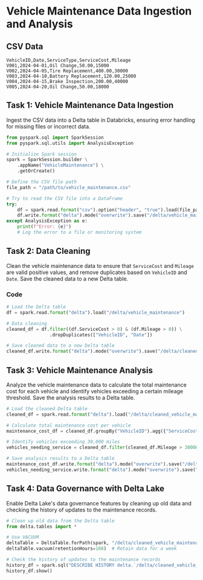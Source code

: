 # Vehicle Maintenance Data Ingestion and Analysis

## CSV Data
```csv
VehicleID,Date,ServiceType,ServiceCost,Mileage
V001,2024-04-01,Oil Change,50.00,15000
V002,2024-04-05,Tire Replacement,400.00,30000
V003,2024-04-10,Battery Replacement,120.00,25000
V004,2024-04-15,Brake Inspection,200.00,40000
V005,2024-04-20,Oil Change,50.00,18000
```

## Task 1: Vehicle Maintenance Data Ingestion
Ingest the CSV data into a Delta table in Databricks, ensuring error handling for missing files or incorrect data.

```python
from pyspark.sql import SparkSession
from pyspark.sql.utils import AnalysisException

# Initialize Spark session
spark = SparkSession.builder \
    .appName("VehicleMaintenance") \
    .getOrCreate()

# Define the CSV file path
file_path = "/path/to/vehicle_maintenance.csv"

# Try to read the CSV file into a DataFrame
try:
    df = spark.read.format("csv").option("header", "true").load(file_path)
    df.write.format("delta").mode("overwrite").save("/delta/vehicle_maintenance")
except AnalysisException as e:
    print(f"Error: {e}")
    # Log the error to a file or monitoring system
```

## Task 2: Data Cleaning
Clean the vehicle maintenance data to ensure that `ServiceCost` and `Mileage` are valid positive values, and remove duplicates based on `VehicleID` and `Date`. Save the cleaned data to a new Delta table.

### Code
```python
# Load the Delta table
df = spark.read.format("delta").load("/delta/vehicle_maintenance")

# Data cleaning
cleaned_df = df.filter((df.ServiceCost > 0) & (df.Mileage > 0)) \
                .dropDuplicates(["VehicleID", "Date"])

# Save cleaned data to a new Delta table
cleaned_df.write.format("delta").mode("overwrite").save("/delta/cleaned_vehicle_maintenance")
```

## Task 3: Vehicle Maintenance Analysis
Analyze the vehicle maintenance data to calculate the total maintenance cost for each vehicle and identify vehicles exceeding a certain mileage threshold. Save the analysis results to a Delta table.

```python
# Load the cleaned Delta table
cleaned_df = spark.read.format("delta").load("/delta/cleaned_vehicle_maintenance")

# Calculate total maintenance cost per vehicle
maintenance_cost_df = cleaned_df.groupBy("VehicleID").agg({"ServiceCost": "sum"}).withColumnRenamed("sum(ServiceCost)", "TotalCost")

# Identify vehicles exceeding 30,000 miles
vehicles_needing_service = cleaned_df.filter(cleaned_df.Mileage > 30000)

# Save analysis results to a Delta table
maintenance_cost_df.write.format("delta").mode("overwrite").save("/delta/maintenance_cost_analysis")
vehicles_needing_service.write.format("delta").mode("overwrite").save("/delta/vehicles_needing_service")
```

## Task 4: Data Governance with Delta Lake
Enable Delta Lake's data governance features by cleaning up old data and checking the history of updates to the maintenance records.

```python
# Clean up old data from the Delta table
from delta.tables import *

# Use VACUUM
deltaTable = DeltaTable.forPath(spark, "/delta/cleaned_vehicle_maintenance")
deltaTable.vacuum(retentionHours=168)  # Retain data for a week

# Check the history of updates to the maintenance records
history_df = spark.sql("DESCRIBE HISTORY delta.`/delta/cleaned_vehicle_maintenance`")
history_df.show()
```
